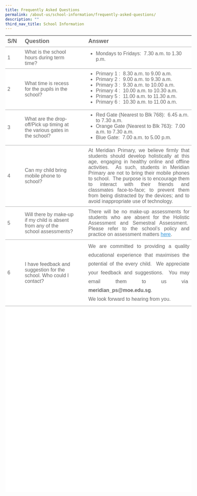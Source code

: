 ```yaml
---
title: Frequently Asked Questions
permalink: /about-us/school-information/frequently-asked-questions/
description: ""
third_nav_title: School Information
---
```

<table width="0" class="ive_eobj_center iveo_table ives_tab_simple" style="margin: auto; outline: 0px; padding: 0px; border-collapse: collapse; clear: both; border: none; color: rgb(102, 102, 102); font-family: Poppins, sans-serif; font-size: 16px; font-style: normal; font-variant-ligatures: normal; font-variant-caps: normal; font-weight: 400; letter-spacing: normal; orphans: 2; text-align: left; text-transform: none; white-space: normal; widows: 2; word-spacing: 0px; -webkit-text-stroke-width: 0px; background-color: rgb(255, 255, 255); text-decoration-thickness: initial; text-decoration-style: initial; text-decoration-color: initial; height: 1452px; width: 593.267px;"><tbody style="margin: 0px; outline: 0px; padding: 0px;"><tr style="margin: 0px; outline: 0px; padding: 0px;"><td width="38" style="margin: 0px; outline: 0px; padding: 7px; text-align: left; background-color: transparent; border-bottom: 1px solid rgb(170, 170, 170); color: inherit; width: 66px;"><font face="arial, sans-serif" size="4" style="margin: 0px; outline: 0px; padding: 0px;"><strong style="margin: 0px; outline: 0px; padding: 0px;">S/N</strong></font></td><td width="273" style="margin: 0px; outline: 0px; padding: 7px; text-align: left; background-color: transparent; border-bottom: 1px solid rgb(170, 170, 170); color: inherit; width: 140px;"><font face="arial, sans-serif" size="4" style="margin: 0px; outline: 0px; padding: 0px;"><strong style="margin: 0px; outline: 0px; padding: 0px;">Question</strong></font></td><td width="47" style="margin: 0px; outline: 0px; padding: 7px; text-align: left; background-color: transparent; border-bottom: 1px solid rgb(170, 170, 170); color: inherit; width: 20px;"><font face="arial, sans-serif" size="4" style="margin: 0px; outline: 0px; padding: 0px;"><strong style="margin: 0px; outline: 0px; padding: 0px;">&nbsp;</strong></font></td><td width="571" style="margin: 0px; outline: 0px; padding: 7px; text-align: left; background-color: transparent; border-bottom: 1px solid rgb(170, 170, 170); color: inherit; width: 346px;"><strong style="margin: 0px; outline: 0px; padding: 0px;"><font face="arial, sans-serif" size="4" style="margin: 0px; outline: 0px; padding: 0px;">Answer</font></strong></td></tr><tr style="margin: 0px; outline: 0px; padding: 0px;"><td width="38" style="margin: 0px; outline: 0px; padding: 7px; text-align: left; background-color: transparent; border-bottom: 1px solid rgb(170, 170, 170); color: inherit;"><font face="arial, sans-serif" size="3" style="margin: 0px; outline: 0px; padding: 0px;">1</font></td><td width="273" style="margin: 0px; outline: 0px; padding: 7px; text-align: left; background-color: transparent; border-bottom: 1px solid rgb(170, 170, 170); color: inherit;"><font face="arial, sans-serif" size="3" style="margin: 0px; outline: 0px; padding: 0px;">What is the school hours during term time?</font></td><td width="47" style="margin: 0px; outline: 0px; padding: 7px; text-align: left; background-color: transparent; border-bottom: 1px solid rgb(170, 170, 170); color: inherit;"><font face="arial, sans-serif" size="3" style="margin: 0px; outline: 0px; padding: 0px;">&nbsp;</font></td><td width="571" style="margin: 0px; outline: 0px; padding: 7px; text-align: left; background-color: transparent; border-bottom: 1px solid rgb(170, 170, 170); color: inherit;"><ul style="margin: 0px 0px 0.5em 1.5em; outline: 0px; padding: 0px;"><li style="margin: 0px; outline: 0px; padding: 0px;"><font face="arial, sans-serif" size="3" style="margin: 0px; outline: 0px; padding: 0px;">Mondays to Fridays:&nbsp; 7.30 a.m. to 1.30 p.m.</font></li></ul></td></tr><tr style="margin: 0px; outline: 0px; padding: 0px;"><td width="38" style="margin: 0px; outline: 0px; padding: 7px; text-align: left; background-color: transparent; border-bottom: 1px solid rgb(170, 170, 170); color: inherit;"><font face="arial, sans-serif" size="3" style="margin: 0px; outline: 0px; padding: 0px;">2</font></td><td width="273" style="margin: 0px; outline: 0px; padding: 7px; text-align: left; background-color: transparent; border-bottom: 1px solid rgb(170, 170, 170); color: inherit;"><font face="arial, sans-serif" size="3" style="margin: 0px; outline: 0px; padding: 0px;">What time is recess for the pupils in the school?</font></td><td width="47" style="margin: 0px; outline: 0px; padding: 7px; text-align: left; background-color: transparent; border-bottom: 1px solid rgb(170, 170, 170); color: inherit;"><font face="arial, sans-serif" size="3" style="margin: 0px; outline: 0px; padding: 0px;">&nbsp;</font></td><td width="571" style="margin: 0px; outline: 0px; padding: 7px; text-align: left; background-color: transparent; border-bottom: 1px solid rgb(170, 170, 170); color: inherit;"><ul style="margin: 0px 0px 0.5em 1.5em; outline: 0px; padding: 0px;"><li style="margin: 0px; outline: 0px; padding: 0px; text-align: justify;"><font face="arial, sans-serif" size="3" style="margin: 0px; outline: 0px; padding: 0px;">Primary 1 :&nbsp; 8.30 a.m. to 9.00 a.m.</font></li>
<li style="margin: 0px; outline: 0px; padding: 0px; text-align: justify;"><font face="arial, sans-serif" size="3" style="margin: 0px; outline: 0px; padding: 0px;">Primary 2 :&nbsp; 9.00 a.m. to 9.30 a.m.</font></li>
<li style="margin: 0px; outline: 0px; padding: 0px; text-align: justify;"><font face="arial, sans-serif" size="3" style="margin: 0px; outline: 0px; padding: 0px;">Primary 3 :&nbsp; 9.30 a.m. to 10.00 a.m.</font></li><li style="margin: 0px; outline: 0px; padding: 0px; text-align: justify;"><font face="arial, sans-serif" size="3" style="margin: 0px; outline: 0px; padding: 0px;">Primary 4 :&nbsp; 10.00 a.m. to 10.30 a.m.</font></li>
	<li style="margin: 0px; outline: 0px; padding: 0px; text-align: justify;"><font face="arial, sans-serif" size="3" style="margin: 0px; outline: 0px; padding: 0px;">Primary 5 :&nbsp; 11.00 a.m. to 11.30 a.m.</font></li>
	<li style="margin: 0px; outline: 0px; padding: 0px; text-align: justify;"><font face="arial, sans-serif" size="3" style="margin: 0px; outline: 0px; padding: 0px;">Primary 6 :&nbsp; 10.30 a.m. to 11.00 a.m.</font></li></ul></td></tr><tr style="margin: 0px; outline: 0px; padding: 0px;"><td width="30" style="margin: 0px; outline: 0px; padding: 7px; text-align: left; background-color: transparent; border-bottom: 1px solid rgb(170, 170, 170); color: inherit;"><font face="arial, sans-serif" size="3" style="margin: 0px; outline: 0px; padding: 0px;">3</font></td><td width="273" style="margin: 0px; outline: 0px; padding: 7px; text-align: left; background-color: transparent; border-bottom: 1px solid rgb(170, 170, 170); color: inherit;"><font face="arial, sans-serif" size="3" style="margin: 0px; outline: 0px; padding: 0px;">What are the drop-off/Pick up timing at the various gates in the school?</font></td><td width="47" style="margin: 0px; outline: 0px; padding: 7px; text-align: left; background-color: transparent; border-bottom: 1px solid rgb(170, 170, 170); color: inherit;"><font face="arial, sans-serif" size="3" style="margin: 0px; outline: 0px; padding: 0px;">&nbsp;</font></td><td width="571" style="margin: 0px; outline: 0px; padding: 7px; text-align: left; background-color: transparent; border-bottom: 1px solid rgb(170, 170, 170); color: inherit;"><ul style="margin: 0px 0px 0.5em 1.5em; outline: 0px; padding: 0px;"><li style="margin: 0px; outline: 0px; padding: 0px;"><font face="arial, sans-serif" size="3" style="margin: 0px; outline: 0px; padding: 0px;">Red Gate (Nearest to Blk 768):&nbsp; 6.45 a.m. to 7.30 a.m.</font></li><li style="margin: 0px; outline: 0px; padding: 0px;"><font face="arial, sans-serif" size="3" style="margin: 0px; outline: 0px; padding: 0px;">Orange Gate (Nearest to Blk 763):&nbsp; 7.00 a.m. to 7.30 a.m.</font></li><li style="margin: 0px; outline: 0px; padding: 0px;"><font face="arial, sans-serif" size="3" style="margin: 0px; outline: 0px; padding: 0px;">Blue Gate:&nbsp; 7.00 a.m. to 5.00 p.m.</font></li></ul></td></tr><tr style="margin: 0px; outline: 0px; padding: 0px;"><td width="38" style="margin: 0px; outline: 0px; padding: 7px; text-align: left; background-color: transparent; border-bottom: 1px solid rgb(170, 170, 170); color: inherit;"><font face="arial, sans-serif" size="3" style="margin: 0px; outline: 0px; padding: 0px;">4</font></td><td width="273" style="margin: 0px; outline: 0px; padding: 7px; text-align: left; background-color: transparent; border-bottom: 1px solid rgb(170, 170, 170); color: inherit;"><font face="arial, sans-serif" size="3" style="margin: 0px; outline: 0px; padding: 0px;">Can my child bring mobile phone to school?</font></td><td width="47" style="margin: 0px; outline: 0px; padding: 7px; text-align: left; background-color: transparent; border-bottom: 1px solid rgb(170, 170, 170); color: inherit;"><font face="arial, sans-serif" size="3" style="margin: 0px; outline: 0px; padding: 0px;">&nbsp;</font></td><td width="571" style="margin: 0px; outline: 0px; padding: 7px; text-align: justify; background-color: transparent; border-bottom: 1px solid rgb(170, 170, 170); color: inherit;"><font face="arial, sans-serif" size="3" style="margin: 0px; outline: 0px; padding: 0px;">At Meridian Primary, we believe firmly that students should develop holistically at this age, engaging in healthy online and offline activities.&nbsp; As such, students in Meridian Primary are not to bring their mobile phones to school.&nbsp; The purpose is to encourage them to interact with their friends and classmates&nbsp;face-to-face; to prevent them from being distracted by the devices; and to avoid inappropriate use of technology.</font></td></tr><tr style="margin: 0px; outline: 0px; padding: 0px;"><td width="38" style="margin: 0px; outline: 0px; padding: 7px; text-align: left; background-color: transparent; border-bottom: 1px solid rgb(170, 170, 170); color: inherit;"><font face="arial, sans-serif" size="3" style="margin: 0px; outline: 0px; padding: 0px;">5</font></td><td width="273" style="margin: 0px; outline: 0px; padding: 7px; text-align: left; background-color: transparent; border-bottom: 1px solid rgb(170, 170, 170); color: inherit;"><font face="arial, sans-serif" size="3" style="margin: 0px; outline: 0px; padding: 0px;">Will there by make-up if my child is absent from any of the school assessments?</font></td><td width="47" style="margin: 0px; outline: 0px; padding: 7px; text-align: justify; background-color: transparent; border-bottom: 1px solid rgb(170, 170, 170); color: inherit;"><font face="arial, sans-serif" size="3" style="margin: 0px; outline: 0px; padding: 0px;">&nbsp;</font></td><td width="571" style="margin: 0px; outline: 0px; padding: 7px; text-align: justify; background-color: transparent; border-bottom: 1px solid rgb(170, 170, 170); color: inherit;"><font face="arial, sans-serif" size="3" style="margin: 0px; outline: 0px; padding: 0px;">There will be no make-up assessments for students who are absent for the Holistic Assessment and Semestral Assessment.&nbsp; Please refer to the school’s policy and practice on assessment matters&nbsp;<a href="https://meridianpri.moe.edu.sg/communications/assessment-matters/assessment-plan-2020" target="_blank" style="margin: 0px; outline: 0px; padding: 0px; color: rgb(51, 150, 217); text-decoration: underline;">here</a>.</font></td></tr><tr style="margin: 0px; outline: 0px; padding: 0px;"><td width="38" style="margin: 0px; outline: 0px; padding: 7px; text-align: left; background-color: transparent; border-bottom: 1px solid rgb(170, 170, 170); color: inherit;"><font face="arial, sans-serif" size="3" style="margin: 0px; outline: 0px; padding: 0px;">6</font></td><td width="273" style="margin: 0px; outline: 0px; padding: 7px; text-align: left; background-color: transparent; border-bottom: 1px solid rgb(170, 170, 170); color: inherit;"><font face="arial, sans-serif" size="3" style="margin: 0px; outline: 0px; padding: 0px;">I have feedback and suggestion for the school. Who could&nbsp;I contact?</font></td><td width="47" style="margin: 0px; outline: 0px; padding: 7px; text-align: left; background-color: transparent; border-bottom: 1px solid rgb(170, 170, 170); color: inherit;"><font face="arial, sans-serif" size="3" style="margin: 0px; outline: 0px; padding: 0px;">&nbsp;</font></td><td width="571" style="margin: 0px; outline: 0px; padding: 7px; text-align: left; background-color: transparent; border-bottom: 1px solid rgb(170, 170, 170); color: inherit;"><div style="margin: 0px; outline: 0px; padding: 0px; line-height: 1.75 !important; text-align: justify;"><span style="margin: 0px; outline: 0px; padding: 0px; background-color: transparent; color: inherit;"><font face="arial, sans-serif" size="3" style="margin: 0px; outline: 0px; padding: 0px;">We are committed to providing a&nbsp;quality educational experience that maximises the potential of the every child.&nbsp; We appreciate your feedback and suggestions.&nbsp; You may email them to us via&nbsp; <b>meridian_ps@moe.edu.sg</b>.&nbsp;</font></span></div><div style="margin: 0px; outline: 0px; padding: 0px; line-height: 1.75 !important; text-align: justify;"><span style="margin: 0px; outline: 0px; padding: 0px; background-color: transparent; color: inherit;"><font face="arial, sans-serif" size="3" style="margin: 0px; outline: 0px; padding: 0px;">We look forward to hearing from you.</font></span></div></td></tr></tbody></table>